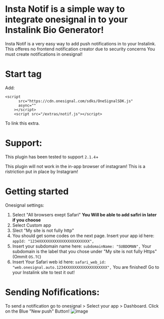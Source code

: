 # Insta Notif is a simple way to integrate onesignal in to your Instalink Bio Generator!

Insta Notif is a very easy way to add push notifications in to your Instalink. This offeres no frontend notification creator due to security concerns
You must create notifications in onesignal! 

# Start tag
Add: 
```
<script
      src="https://cdn.onesignal.com/sdks/OneSignalSDK.js"
      async=""
    ></script>
    <script src="/extras/notif.js"></script> 
 ```   
 To link this extra.
 
# Support:

This plugin has been tested to support `2.1.4`+ 

This plugin will not work in the in-app browser of instagram! This is a ristriction put in place by Instagram!

# Getting started

Onesignal settings: 
1. Select "All browsers exept Safari" **You Will be able to add safiri in later if you choose** 
2. Select Custom app
3. Slect "My site is not fully http"
4. You should get some codes on the next page. Insert your app id here:
`appId: "1234XXXXXXXXXXXXXXXXXXXXXXX",` 
5. Insert your subdomain name here:
`subdomainName: "SUBDOMAN",`
Your subdomain is the label that you chose under "My site is not fully Https" (Ommit `OS.TC`)
6. Insert Your Safari web id here:
`safari_web_id: "web.onesignal.auto.1234XXXXXXXXXXXXXXXXXXX",`
You are finished! Go to your Instalink site to test it out!


# Sending Nofifications:

To send a notification go to onesignal > Select your app > Dashboard. Click on the Blue "New push" Button!
![image](https://user-images.githubusercontent.com/67153251/121029453-98e2c980-c776-11eb-8d9d-423ae0d5912f.png)

